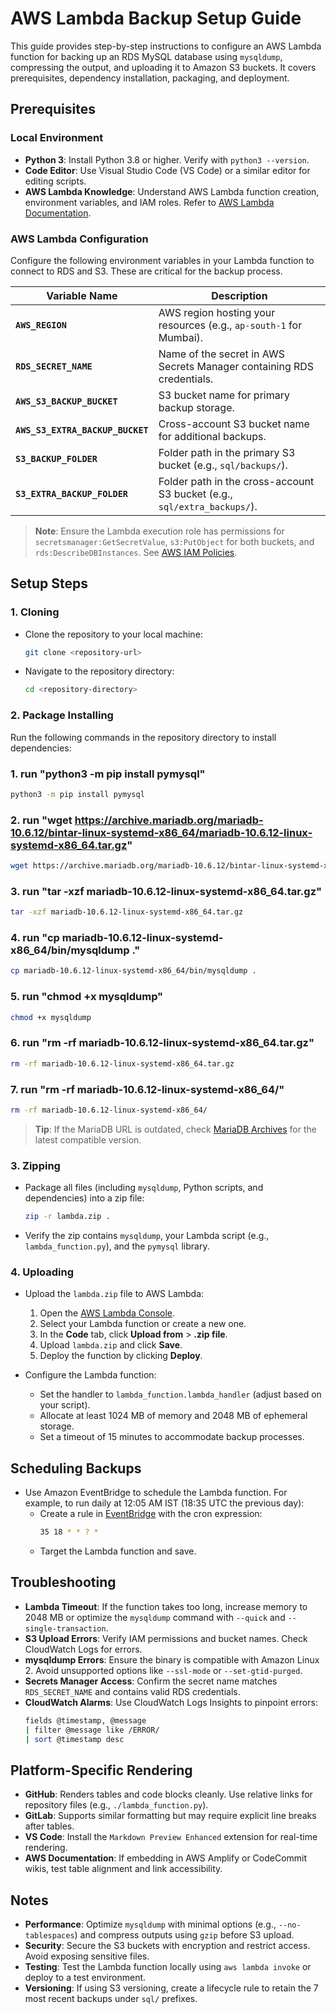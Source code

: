 # AWS Lambda Backup Setup Guide

This guide provides step-by-step instructions to configure an AWS Lambda function for backing up an RDS MySQL database using `mysqldump`, compressing the output, and uploading it to Amazon S3 buckets. It covers prerequisites, dependency installation, packaging, and deployment.

## Prerequisites

### Local Environment
- **Python 3**: Install Python 3.8 or higher. Verify with `python3 --version`.
- **Code Editor**: Use Visual Studio Code (VS Code) or a similar editor for editing scripts.
- **AWS Lambda Knowledge**: Understand AWS Lambda function creation, environment variables, and IAM roles. Refer to [AWS Lambda Documentation](https://docs.aws.amazon.com/lambda/).

### AWS Lambda Configuration
Configure the following environment variables in your Lambda function to connect to RDS and S3. These are critical for the backup process.

| Variable Name                    | Description                                                                 |
|----------------------------------|-----------------------------------------------------------------------------|
| **`AWS_REGION`**                 | AWS region hosting your resources (e.g., `ap-south-1` for Mumbai).          |
| **`RDS_SECRET_NAME`**            | Name of the secret in AWS Secrets Manager containing RDS credentials.        |
| **`AWS_S3_BACKUP_BUCKET`**       | S3 bucket name for primary backup storage.                                  |
| **`AWS_S3_EXTRA_BACKUP_BUCKET`** | Cross-account S3 bucket name for additional backups.                        |
| **`S3_BACKUP_FOLDER`**           | Folder path in the primary S3 bucket (e.g., `sql/backups/`).                |
| **`S3_EXTRA_BACKUP_FOLDER`**     | Folder path in the cross-account S3 bucket (e.g., `sql/extra_backups/`).    |

> **Note**: Ensure the Lambda execution role has permissions for `secretsmanager:GetSecretValue`, `s3:PutObject` for both buckets, and `rds:DescribeDBInstances`. See [AWS IAM Policies](https://docs.aws.amazon.com/IAM/latest/UserGuide/access_policies.html).

## Setup Steps

### 1. Cloning
- Clone the repository to your local machine:
  ```bash
  git clone <repository-url>
  ```
- Navigate to the repository directory:
  ```bash
  cd <repository-directory>
  ```

### 2. Package Installing
Run the following commands in the repository directory to install dependencies:

### 1. run "python3 -m pip install pymysql"
```bash
python3 -m pip install pymysql
```

### 2. run "wget https://archive.mariadb.org/mariadb-10.6.12/bintar-linux-systemd-x86_64/mariadb-10.6.12-linux-systemd-x86_64.tar.gz"
```bash
wget https://archive.mariadb.org/mariadb-10.6.12/bintar-linux-systemd-x86_64/mariadb-10.6.12-linux-systemd-x86_64.tar.gz
```

### 3. run "tar -xzf mariadb-10.6.12-linux-systemd-x86_64.tar.gz"
```bash
tar -xzf mariadb-10.6.12-linux-systemd-x86_64.tar.gz
```

### 4. run "cp mariadb-10.6.12-linux-systemd-x86_64/bin/mysqldump ."
```bash
cp mariadb-10.6.12-linux-systemd-x86_64/bin/mysqldump .
```

### 5. run "chmod +x mysqldump"
```bash
chmod +x mysqldump
```

### 6. run "rm -rf mariadb-10.6.12-linux-systemd-x86_64.tar.gz"
```bash
rm -rf mariadb-10.6.12-linux-systemd-x86_64.tar.gz
```

### 7. run "rm -rf mariadb-10.6.12-linux-systemd-x86_64/"
```bash
rm -rf mariadb-10.6.12-linux-systemd-x86_64/
```

> **Tip**: If the MariaDB URL is outdated, check [MariaDB Archives](https://mariadb.org/download/) for the latest compatible version.

### 3. Zipping
- Package all files (including `mysqldump`, Python scripts, and dependencies) into a zip file:
  ```bash
  zip -r lambda.zip .
  ```
- Verify the zip contains `mysqldump`, your Lambda script (e.g., `lambda_function.py`), and the `pymysql` library.

### 4. Uploading
- Upload the `lambda.zip` file to AWS Lambda:
  1. Open the [AWS Lambda Console](https://console.aws.amazon.com/lambda/).
  2. Select your Lambda function or create a new one.
  3. In the **Code** tab, click **Upload from** > **.zip file**.
  4. Upload `lambda.zip` and click **Save**.
  5. Deploy the function by clicking **Deploy**.

- Configure the Lambda function:
  - Set the handler to `lambda_function.lambda_handler` (adjust based on your script).
  - Allocate at least 1024 MB of memory and 2048 MB of ephemeral storage.
  - Set a timeout of 15 minutes to accommodate backup processes.

## Scheduling Backups
- Use Amazon EventBridge to schedule the Lambda function. For example, to run daily at 12:05 AM IST (18:35 UTC the previous day):
  - Create a rule in [EventBridge](https://console.aws.amazon.com/events/) with the cron expression:
    ```bash
    35 18 * * ? *
    ```
  - Target the Lambda function and save.

## Troubleshooting
- **Lambda Timeout**: If the function takes too long, increase memory to 2048 MB or optimize the `mysqldump` command with `--quick` and `--single-transaction`.
- **S3 Upload Errors**: Verify IAM permissions and bucket names. Check CloudWatch Logs for errors.
- **mysqldump Errors**: Ensure the binary is compatible with Amazon Linux 2. Avoid unsupported options like `--ssl-mode` or `--set-gtid-purged`.
- **Secrets Manager Access**: Confirm the secret name matches `RDS_SECRET_NAME` and contains valid RDS credentials.
- **CloudWatch Alarms**: Use CloudWatch Logs Insights to pinpoint errors:
  ```bash
  fields @timestamp, @message
  | filter @message like /ERROR/
  | sort @timestamp desc
  ```

## Platform-Specific Rendering
- **GitHub**: Renders tables and code blocks cleanly. Use relative links for repository files (e.g., `./lambda_function.py`).
- **GitLab**: Supports similar formatting but may require explicit line breaks after tables.
- **VS Code**: Install the `Markdown Preview Enhanced` extension for real-time rendering.
- **AWS Documentation**: If embedding in AWS Amplify or CodeCommit wikis, test table alignment and link accessibility.

## Notes
- **Performance**: Optimize `mysqldump` with minimal options (e.g., `--no-tablespaces`) and compress outputs using `gzip` before S3 upload.
- **Security**: Secure the S3 buckets with encryption and restrict access. Avoid exposing sensitive files.
- **Testing**: Test the Lambda function locally using `aws lambda invoke` or deploy to a test environment.
- **Versioning**: If using S3 versioning, create a lifecycle rule to retain the 7 most recent backups under `sql/` prefixes.